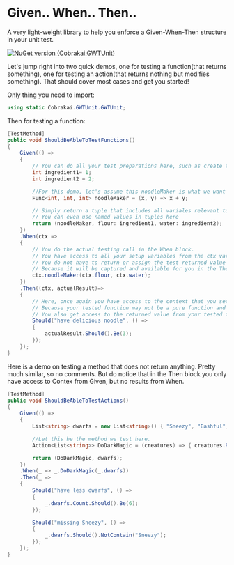 # Given.. When.. Then..

A very light-weight library to help you enforce a Given-When-Then structure in your unit test. 

[![NuGet version (Cobrakai.GWTUnit)](https://img.shields.io/nuget/v/Cobrakai.GWTUnit.svg?style=flat-square)](https://www.nuget.org/packages/Cobrakai.GWTUnit/)


Let's jump right into two quick demos, one for testing a function(that returns something), one for testing an action(that returns nothing but modifies something). That should cover most cases and get you started!

Only thing you need to import:
```csharp
using static Cobrakai.GWTUnit.GWTUnit;
```

Then for testing a function:


```csharp
[TestMethod]
public void ShouldBeAbleToTestFunctions()
{
    Given(() =>
    {
        // You can do all your test preparations here, such as create test inputs for different scenarios
        int ingredient1= 1;
        int ingredient2 = 2;

        //For this demo, let's assume this noodleMaker is what we want to test.
        Func<int, int, int> noodleMaker = (x, y) => x + y;

        // Simply return a tuple that includes all variales relevant to the actual testing and verification.
        // You can even use named values in tuples here 
        return (noodleMaker, flour: ingredient1, water: ingredient2);
    })
    .When(ctx =>
    {
        // You do the actual testing call in the When block.
        // You have access to all your setup variables from the ctx variable here.
        // You do not have to return or assign the test returned value if you are testing a function.
        // Because it will be captured and available for you in the Then block next.
        ctx.noodleMaker(ctx.flour, ctx.water);
    })
    .Then((ctx, actualResult)=>
    {
        // Here, once again you have access to the context that you set up in the Given block. 
        // Because your tested function may not be a pure function and modified inputs, and you may want to verify its effects on those inputs.
        // You also get access to the returned value from your tested function so you can do validations.
        Should("have delicious noodle", () =>
        {
            actualResult.Should().Be(3);
        });
    });
}

```

Here is a demo on testing a method that does not return anything. Pretty much similar, so no comments. But do notice that in the Then block you only have access to Contex from Given, but no results from When.
```csharp
[TestMethod]
public void ShouldBeAbleToTestActions()
{
    Given(() =>
    {
        List<string> dwarfs = new List<string>() { "Sneezy", "Bashful", "Sleepy", "Happy", "Grumpy", "Doc", "Dopey" };

        //Let this be the method we test here.
        Action<List<string>> DoDarkMagic = (creatures) => { creatures.RemoveAt(0); };

        return (DoDarkMagic, dwarfs);
    })
    .When(_ => _.DoDarkMagic(_.dwarfs))
    .Then(_ =>
    {
        Should("have less dwarfs", () =>
        {
            _.dwarfs.Count.Should().Be(6);
        });

        Should("missing Sneezy", () =>
        {
            _.dwarfs.Should().NotContain("Sneezy");
        });
    });
}
```